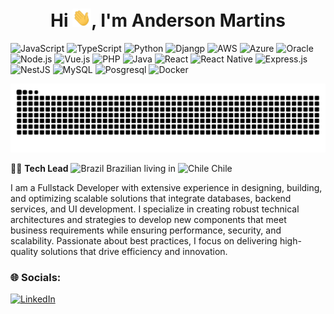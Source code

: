 <h1 align="center">Hi <img src="https://github.com/andmartins/git-snake-animation/blob/main/hi.gif" width="30px">, I'm Anderson Martins</h1>

![JavaScript](https://img.shields.io/badge/javascript-%23323330.svg?style=for-the-badge&logo=javascript&logoColor=%23F7DF1E) 
![TypeScript](https://img.shields.io/badge/typescript-%23007ACC.svg?style=for-the-badge&logo=typescript&logoColor=white) 
![Python](https://img.shields.io/badge/python-%23007ACC.svg?style=for-the-badge&logo=python&logoColor=white) 
![Djangp](https://img.shields.io/badge/django-%23007ACC.svg?style=for-the-badge&logo=django&logoColor=white)
![AWS](https://img.shields.io/badge/AWS-%23FF9900.svg?style=for-the-badge&logo=amazon-aws&logoColor=white)
![Azure](https://img.shields.io/badge/AZURE-%23FF9900.svg?style=for-the-badge&logo=microsoft-azure&logoColor=white) 
![Oracle](https://img.shields.io/badge/Oracle-%23FF9900.svg?style=for-the-badge&logo=oracle&logoColor=white) 
![Node.js](https://img.shields.io/badge/node.js-6DA55F?style=for-the-badge&logo=node.js&logoColor=white) 
![Vue.js](https://img.shields.io/badge/vuejs-%2335495e.svg?style=for-the-badge&logo=vuedotjs&logoColor=%234FC08D) 
![PHP](https://img.shields.io/badge/php-%23777BB4.svg?style=for-the-badge&logo=php&logoColor=white) 
![Java](https://img.shields.io/badge/java-%23ED8B00.svg?style=for-the-badge&logo=openjdk&logoColor=white) 
![React](https://img.shields.io/badge/react-%2320232a.svg?style=for-the-badge&logo=react&logoColor=%2361DAFB) 
![React Native](https://img.shields.io/badge/react_native-%2320232a.svg?style=for-the-badge&logo=react&logoColor=%2361DAFB) 
![Express.js](https://img.shields.io/badge/express.js-%23404d59.svg?style=for-the-badge&logo=express&logoColor=%2361DAFB) 
![NestJS](https://img.shields.io/badge/nestjs-%23E0234E.svg?style=for-the-badge&logo=nestjs&logoColor=white) 
![MySQL](https://img.shields.io/badge/mysql-%2300f.svg?style=for-the-badge&logo=mysql&logoColor=white)
![Posgresql](https://img.shields.io/badge/postresql-%2300f.svg?style=for-the-badge&logo=postresql&logoColor=white) 
![Docker](https://img.shields.io/badge/docker-%230db7ed.svg?style=for-the-badge&logo=docker&logoColor=white) 

![Snake animation](https://github.com/andmartins/git-snake-animation/blob/main/github-snake.svg)

👨‍💻 **Tech Lead** 
![Brazil](https://cdn-icons-png.flaticon.com/16/330/330430.png) Brazilian living in ![Chile](https://cdn-icons-png.flaticon.com/16/197/197586.png) Chile

I am a Fullstack Developer with extensive experience in designing, building, and optimizing scalable solutions that integrate databases, backend services, and UI development. I specialize in creating robust technical architectures and strategies to develop new components that meet business requirements while ensuring performance, security, and scalability. Passionate about best practices, I focus on delivering high-quality solutions that drive efficiency and innovation.

### 🌐 Socials:
[![LinkedIn](https://img.shields.io/badge/LinkedIn-%230077B5.svg?logo=linkedin&logoColor=white)](https://www.linkedin.com/in/anderson-martins/)
